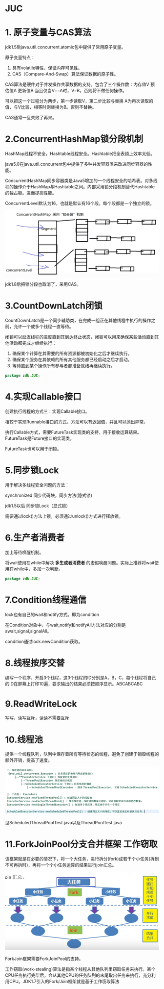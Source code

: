 # JUC

# 1. 原子变量与CAS算法

jdk1.5后java.util.concurrent.atomic包中提供了常用原子变量。

原子变量特点：

1. 具有volatile特性，保证内存可见性。
2. CAS（Compare-And-Swap）算法保证数据的原子性。

CAS算法是硬件对于并发操作共享数据的支持。包含了三个操作数：内存值V 预估值A 更新值B 当且仅当V==A时，V=B，否则将不做任何操作。

可以把这一个过程分为两步，第一步读取V，第二步比较与替换 A为再次读取的值，与V比较，相等时则替换为B。否则不替换。

CAS通常一旦失败了再来。

# 2.ConcurrentHashMap锁分段机制

HashMap线程不安全，Hashtable线程安全。Hashtable把全表锁上效率太低。

java5.0在java.util.concurrent包中提供了多种并发容器类来改进同步容器的性能。

ConcurrentHashMap同步容器类是Java5增加的一个线程安全的哈希表。对多线程的操作介于HashMap与Hashtable之间。内部采用锁分段机制替代Hashtable的独占锁。进而提高性能。

ConcurrentLevel默认为16，也就是默认有16个段。每个段都是一个独立的锁。

![1570596592460](assets/1570596592460.png)

jdk1.8后把锁分段也取消了，采用CAS。

# 3.CountDownLatch闭锁

CountDownLatch是一个同步辅助类，在完成一组正在其他线程中执行的操作之前，允许一个或多个线程一直等待。

闭锁可以延迟线程的进度直到其到达终止状态，闭锁可以用来确保某些活动直到其他活动都完成才继续执行：

1. 确保某个计算在其需要的所有资源都被初始化之后才继续执行。
2. 确保某个服务在其依赖的所有其他服务都已经启动之后才启动。
3. 等待直到某个操作所有参与者都准备就绪再继续执行。

```java
package zdk.JUC;
```

# 4.实现Callable接口

创建执行线程的方式三：实现Callable接口。

相较于实现Runnable接口的方式，方法可以有返回值，并且可以抛出异常。

执行Callable方式，需要FutureTask实现类的支持，用于接收运算结果。FutureTask是Future接口的实现类。

FutureTask也可以用于闭锁。

# 5.同步锁Lock

用于解决多线程安全问题的方法：

synchronized 同步代码块，同步方法(隐式锁)

jdk1.5以后 同步锁Lock（显式锁）

需要通过lock()方法上锁，必须通过unlock()方式进行释放锁。

# 6.生产者消费者

加上等待唤醒机制。

将wait使用在while中解决 **多生成者消费者** 的虚假唤醒问题。实际上推荐将wait使用在while中，多加一次判断。

```Java
package zdk.JUC;
```

# 7.Condition线程通信

lock也有自己的wait和notify方式。即为condition

在Condition对象中，与wait,notify和notifyAll方法对应的分别是await,signal,signalAll。

condition通过lock.newCondition获取。

# 8.线程按序交替

编写一个程序，开启3个线程，这3个线程的ID分别是A，B，C，每个线程将自己的ID在屏幕上打印10遍，要求输出的结果必须按顺序显示。ABCABCABC

# 9.ReadWriteLock

写写，读写互斥，读读不需要互斥

# 10.线程池

提供一个线程队列，队列中保存着所有等待状态的线程，避免了创建于销毁线程的额外开销，提高了速度。

![1570616184835](assets/1570616184835.png)

见ScheduledThreadPoolTest.java以及ThreadPoolTest.java

# 11.ForkJoinPool分支合并框架 工作窃取

该框架就是在必要的情况下，将一个大任务，进行拆分(fork)成若干个小任务(拆到不可再拆时)，再将一个个小任务运算的结果进行join汇总。

![1570618998518](assets/1570618998518.png)

ForkJoin框架需要ForkJoinPool的支持。

工作窃取(work-stealing)算法是指某个线程从其他队列里窃取任务来执行。某个CPU任务执行完毕后，会从其他CPU的任务队列的末尾取出任务来执行，充分利用CPU。JDK1.7引入的Fork/Join框架就是基于工作窃取算法